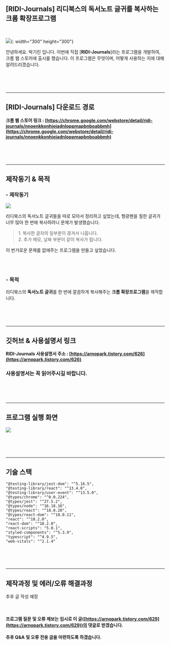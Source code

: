 ## \[RIDI-Journals\] 리디북스의 독서노트 글귀를 복사하는 크롬 확장프로그램

<br/>


![](https://blog.kakaocdn.net/dn/bQkvGO/btr60v1ml13/sdjitxhe3UhKQmQQKkaDp0/img.png){: width="300" height="300"}



안녕하세요. 박기린 입니다.
이번에 직접 [**RIDI-Journals**]라는 프로그램을 개발하여, 크롬 웹 스토어에 출시를 했습니다.
이 프로그램은 무엇이며, 어떻게 사용하는 지에 대해 알려드리겠습니다.

<br/>
<br/>
<br/>

---

## **\[RIDI-Journals\] 다운로드 경로**

**크롬 웹 스토어 링크 : [https://chrome.google.com/webstore/detail/ridi-journals/nnoenkkonhieiadnloppmapbnboabbmh](https://chrome.google.com/webstore/detail/ridi-journals/nnoenkkonhieiadnloppmapbnboabbmh)**

<br/>
<br/>
<br/>

---

## **제작동기 & 목적**

### **\- 제작동기**

![](https://blog.kakaocdn.net/dn/bdyZb3/btr6ZzJHSxM/4xNYfvc9eXUxtNlafIKeGK/img.png)

리디북스의 독서노트 글귀들을 따로 모아서 정리하고 싶었는데, 형광펜을 칠한 글귀가 너무 많아 한 번에 복사하려니 문제가 발생했습니다.

> 1\. 복사한 글자의 일부분이 끊겨서 나옵니다.  
> 2\. 추가 메모, 날짜 부분이 같이 복사가 됩니다.

이 번거로운 문제를 없애주는 프로그램을 만들고 싶었습니다.

<br/>
<br/>


### **\- 목적**

리디북스의 **독서노트 글귀**를 한 번에 깔끔하게 복사해주는 **크롬 확장프로그램**을 제작합니다.

<br/>
<br/>
<br/>

---

## **깃허브 & 사용설명서 링크**

**RIDI-Journals 사용설명서 주소 : [https://arnopark.tistory.com/626](https://arnopark.tistory.com/626)**

### **사용설명서는 꼭 읽어주시길 바랍니다.**


<br/>
<br/>
<br/>

---

## **프로그램 실행 화면**

![](https://blog.kakaocdn.net/dn/bnrPkA/btr61mJmXVP/Wb90XSHHe5v4GQ9ugR9bt0/img.png)



<br/>
<br/>
<br/>

---

## **기술 스택**
```
"@testing-library/jest-dom": "^5.16.5",
"@testing-library/react": "^13.4.0",
"@testing-library/user-event": "^13.5.0",
"@types/chrome": "^0.0.224",
"@types/jest": "^27.5.2",
"@types/node": "^16.18.16",
"@types/react": "^18.0.28",
"@types/react-dom": "^18.0.11",
"react": "^18.2.0",
"react-dom": "^18.2.0",
"react-scripts": "5.0.1",
"styled-components": "^5.3.9",
"typescript": "^4.9.5",
"web-vitals": "^2.1.4"
```

<br/>
<br/>
<br/>

---

## **제작과정 및 에러/오류 해결과정**

추후 글 작성 예정

<br/>

#### **프로그램 질문 및 오류 제보는 임시로 이 글([https://arnopark.tistory.com/629](https://arnopark.tistory.com/629))의 댓글로 받겠습니다.**

**추후 Q&A 및 오류 전용 글을 마련하도록 하겠습니다.**
